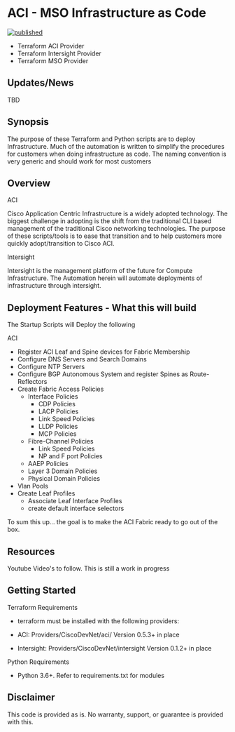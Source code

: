 # ACI - MSO Infrastructure as Code

[![published](https://static.production.devnetcloud.com/codeexchange/assets/images/devnet-published.svg)](https://developer.cisco.com/codeexchange/github/repo/scotttyso/iac)

- Terraform ACI Provider
- Terraform Intersight Provider
- Terraform MSO Provider

## Updates/News

TBD

## Synopsis

The purpose of these Terraform and Python scripts are to deploy Infrastructure.  Much of the automation is written to simplify the procedures for customers when doing infrastructure as code.  The naming convention is very generic and should work for most customers

## Overview

ACI

Cisco Application Centric Infrastructure is a widely adopted technology.  The biggest challenge in adopting is the shift from the traditional CLI based management of the traditional Cisco networking technologies.  The purpose of these scripts/tools is to ease that transition and to help customers more quickly adopt/transition to Cisco ACI.

Intersight

Intersight is the management platform of the future for Compute Infrastructure.  The Automation herein will automate deployments of infrastructure through intersight.

## Deployment Features - What this will build

The Startup Scripts will Deploy the following

ACI

- Register ACI Leaf and Spine devices for Fabric Membership
- Configure DNS Servers and Search Domains
- Configure NTP Servers
- Configure BGP Autonomous System and register Spines as Route-Reflectors
- Create Fabric Access Policies
  - Interface Policies
    - CDP Policies
    - LACP Policies
    - Link Speed Policies
    - LLDP Policies
    - MCP Policies
  - Fibre-Channel Policies
    - Link Speed Policies
    - NP and F port Policies
  - AAEP Policies
  - Layer 3 Domain Policies
  - Physical Domain Policies
- Vlan Pools
- Create Leaf Profiles
  - Associate Leaf Interface Profiles
  - create default interface selectors

To sum this up... the goal is to make the ACI Fabric ready to go out of the box.

## Resources

Youtube Video's to follow.  This is still a work in progress

## Getting Started

Terraform Requirements

- terraform must be installed with the following providers:

- ACI: Providers/CiscoDevNet/aci/ Version 0.5.3+ in place
- Intersight: Providers/CiscoDevNet/intersight Version 0.1.2+ in place

Python Requirements

- Python 3.6+.  Refer to requirements.txt for modules

## Disclaimer

This code is provided as is.  No warranty, support, or guarantee is provided with this.
